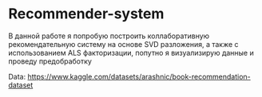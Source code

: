 # Recommender-system
В данной работе я попробую построить коллаборативную рекомендательную систему
на основе SVD разложения, а также с использованием ALS факторизации, попутно я визуализирую данные и проведу предобработку

Data: https://www.kaggle.com/datasets/arashnic/book-recommendation-dataset

